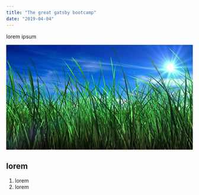 ```yaml
---
title: "The great gatsby bootcamp"
date: "2019-04-04"
---
```


lorem ipsum

![Grass](./grasspic.jpg)

## lorem

1. lorem
2. lorem
